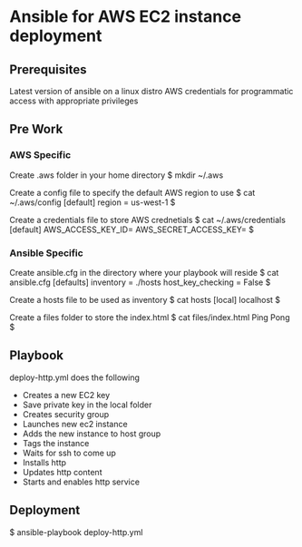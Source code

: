 # Ansible for AWS EC2 instance deployment 
## Prerequisites
Latest version of ansible on a linux distro 
AWS credentials for programmatic access with appropriate privileges 

## Pre Work 
### AWS Specific 
Create .aws folder in your home directory 
$ mkdir ~/.aws 

Create a config file to specify the default AWS region to use 
$ cat ~/.aws/config 
[default]
region = us-west-1
$

Create a credentials file to store AWS crednetials 
$ cat ~/.aws/credentials 
[default]
AWS_ACCESS_KEY_ID=<Your access key goes here>
AWS_SECRET_ACCESS_KEY=<Your secret access key goes here>
$ 
  
### Ansible Specific 
Create ansible.cfg in the directory where your playbook will reside 
$ cat ansible.cfg 
[defaults]
inventory = ./hosts 
host_key_checking = False
$ 

Create a hosts file to be used as inventory 
$ cat hosts 
[local]
localhost
$

Create a files folder to store the index.html 
$ cat files/index.html 
Ping Pong
$ 

## Playbook 
deploy-http.yml does the following 
- Creates a new EC2 key
- Save private key in the local folder 
- Creates security group 
- Launches new ec2 instance 
- Adds the new instance to host group
- Tags the instance 
- Waits for ssh to come up 
- Installs http
- Updates http content
- Starts and enables http service 

## Deployment 
$ ansible-playbook deploy-http.yml  
